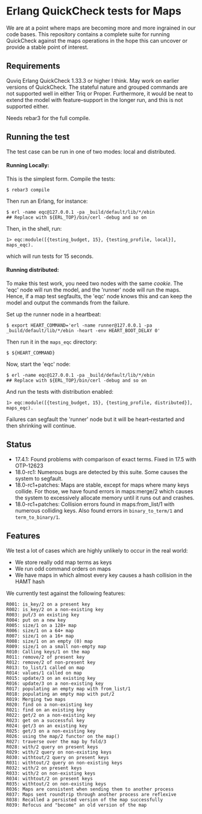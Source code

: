 # Erlang QuickCheck tests for Maps

We are at a point where maps are becoming more and more ingrained in our code
bases. This repository contains a complete suite for running QuickCheck against
the maps operations in the hope this can uncover or provide a stable point of
interest.

## Requirements

Quviq Erlang QuickCheck 1.33.3 or higher I think. May work on earlier versions of QuickCheck. The stateful nature and grouped commands are not supported well in either Triq or Proper. Furthermore, it would be neat to extend the model with feature–support in the longer run, and this is not supported either.

Needs rebar3 for the full compile.

## Running the test

The test case can be run in one of two modes: local and distributed.

#### Running Locally:

This is the simplest form. Compile the tests:

	$ rebar3 compile
	
Then run an Erlang, for instance:

	$ erl -name eqc@127.0.0.1 -pa _build/default/lib/*/ebin
	## Replace with ${ERL_TOP}/bin/cerl -debug and so on

Then, in the shell, run:

	1> eqc:module([{testing_budget, 15}, {testing_profile, local}], maps_eqc).

which will run tests for 15 seconds.

#### Running distributed:

To make this test work, you need two nodes with the same *cookie*. The 'eqc' node will run the model, and the 'runner' node will run the maps. Hence, if a map test segfaults, the 'eqc' node knows this and can keep the model and output the commands from the failure.

Set up the runner node in a heartbeat:

	$ export HEART_COMMAND='erl -name runner@127.0.0.1 -pa _build/default/lib/*/ebin -heart -env HEART_BOOT_DELAY 0'
	
Then run it in the `maps_eqc` directory:

	$ ${HEART_COMMAND}
	
Now, start the 'eqc' node:

	$ erl -name eqc@127.0.0.1 -pa _build/default/lib/*/ebin
	## Replace with ${ERL_TOP}/bin/cerl -debug and so on
	
And run the tests with distribution enabled:

	1> eqc:module([{testing_budget, 15}, {testing_profile, distributed}], maps_eqc).
	
Failures can segfault the 'runner' node but it will be heart–restarted and then shrinking will continue.

## Status

* 17.4.1: Found problems with comparison of exact terms. Fixed in 17.5 with OTP-12623
* 18.0-rc1: Numerous bugs are detected by this suite. Some causes the system to segfault.
* 18.0-rc1+patches: Maps are stable, except for maps where many keys collide. For those, we have found errors in maps:merge/2 which causes the system to excessively allocate memory until it runs out and crashes.
* 18.0-rc1+patches: Collision errors found in maps:from_list/1 with numerous colliding keys. Also found errors in `binary_to_term/1` and `term_to_binary/1`.

## Features

We test a lot of cases which are highly unlikely to occur in the real world:

* We store really odd map terms as keys
* We run odd command orders on maps
* We have maps in which almost every key causes a hash collision in the HAMT hash

We currently test against the following features:

	R001: is_key/2 on a present key
	R002: is_key/2 on a non-existing key
	R003: put/3 on existing key
	R004: put on a new key
	R005: size/1 on a 128+ map
	R006: size/1 on a 64+ map
	R007: size/1 on a 16+ map
	R008: size/1 on an empty (0) map
	R009: size/1 on a small non-empty map
	R010: Calling keys/1 on the map
	R011: remove/2 of present key
	R012: remove/2 of non-present key
	R013: to_list/1 called on map
	R014: values/1 called on map
	R015: update/3 on an existing key
	R016: update/3 on a non-existing key
	R017: populating an empty map with from_list/1
	R018: populating an empty map with put/2
	R019: Merging two maps
	R020: find on a non-existing key
	R021: find on an existing key
	R022: get/2 on a non-existing key
	R023: get on a successful key
	R024: get/3 on an existing key
	R025: get/3 on a non-existing key
	R026: using the map/2 functor on the map()
	R027: traverse over the map by fold/3
	R028: with/2 query on present keys
	R029: with/2 query on non-existing keys
	R030: withtout/2 query on present keys
	R031: withtout/2 query on non-existing keys
	R032: with/2 on present keys
	R033: with/2 on non-existing keys
	R034: withtout/2 on present keys
	R035: withtout/2 on non-existing keys
	R036: Maps are consistent when sending them to another process
	R037: Maps sent roundtrip through another process are reflexive
	R038: Recalled a persisted version of the map successfully
	R039: Refocus and "become" an old version of the map
